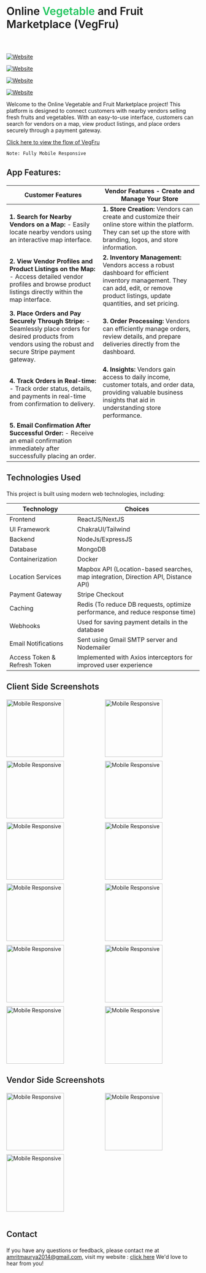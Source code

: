 
# <p class="heading" style="font-weight : 600">Online <span style="color : rgb(34 197 94)">Vegetable</span> and Fruit Marketplace (VegFru)</p> 




<br />

[![Website](https://img.shields.io/website?label=Video-DEMO-YT(1)&style=for-the-badge&url=https://youtu.be/zFLqVK3Hoj4?si=tMIkCFJlVriK9wnz)](https://youtu.be/zFLqVK3Hoj4?si=tMIkCFJlVriK9wnz)

[![Website](https://img.shields.io/website?label=Video2-YT(2)&style=for-the-badge&url=https://youtu.be/I5zjIsTgkP8)](https://youtu.be/I5zjIsTgkP8)

[![Website](https://img.shields.io/website?label=Vegfru-client&style=for-the-badge&url=http://vegfru.vercel.app/)](http://vegfru.vercel.app/)

[![Website](https://img.shields.io/website?label=Vegfru-vendor&style=for-the-badge&url=https://vendor-tau.vercel.app/)](https://vendor-tau.vercel.app/)



Welcome to the Online Vegetable and Fruit Marketplace project! This platform is designed to connect customers with nearby vendors selling fresh fruits and vegetables. With an easy-to-use interface, customers can search for vendors on a map, view product listings, and place orders securely through a payment gateway.

[Click here to view the flow of VegFru](https://www.figma.com/file/Hw0DDRTkaWtTBYIWJwBNTS/A-Online-Vegetables-%26-Fruits-Marketplace-(VegFru)?embed_host=share&url=https%3A%2F%2Fwww.figma.com%2Ffile%2FHw0DDRTkaWtTBYIWJwBNTS%2FA-Online-Vegetables-%2526-Fruits-Marketplace-(VegFru)%3Ftype%3Dwhiteboard%26node-id%3D0%253A1%26t%3DHbiEzStvoB4NFmNX-1)

```
Note: Fully Mobile Responsive
```

## <p style="font-weight : 600">App Features:</p>

| **Customer Features**                                              | **Vendor Features - Create and Manage Your Store**                         |
|--------------------------------------------------------------------|---------------------------------------------------------------------------|
| **1. Search for Nearby Vendors on a Map:** - Easily locate nearby vendors using an interactive map interface. | **1. Store Creation:** Vendors can create and customize their online store within the platform. They can set up the store with branding, logos, and store information.  |
| **2. View Vendor Profiles and Product Listings on the Map:** - Access detailed vendor profiles and browse product listings directly within the map interface. | **2. Inventory Management:** Vendors access a robust dashboard for efficient inventory management. They can add, edit, or remove product listings, update quantities, and set pricing.     |
| **3. Place Orders and Pay Securely Through Stripe:** - Seamlessly place orders for desired products from vendors using the robust and secure Stripe payment gateway. | **3. Order Processing:** Vendors can efficiently manage orders, review details, and prepare deliveries directly from the dashboard.                         |
| **4. Track Orders in Real-time:** - Track order status, details, and payments in real-time from confirmation to delivery. | **4. Insights:** Vendors gain access to daily income, customer totals, and order data, providing valuable business insights that aid in understanding store performance.  |
| **5. Email Confirmation After Successful Order:** - Receive an email confirmation immediately after successfully placing an order. |                                                                


## <p style="font-weight : 600">Technologies Used</p>

This project is built using modern web technologies, including:

| Technology         | Choices                               |
|--------------------|---------------------------------------|
| Frontend           | ReactJS/NextJS                        |
| UI Framework       | ChakraUI/Tailwind                     |
| Backend            | NodeJs/ExpressJS                      |
| Database           | MongoDB                               |
| Containerization   | Docker                                |
| Location Services  | Mapbox API (Location-based searches, map integration, Direction API, Distance API) |
| Payment Gateway    | Stripe Checkout                       |
| Caching            | Redis (To reduce DB requests, optimize performance, and reduce response time) |
| Webhooks           | Used for saving payment details in the database |
| Email Notifications| Sent using Gmail SMTP server and Nodemailer |
| Access Token & Refresh Token     | Implemented with Axios interceptors for improved user experience |


## <p style="font-weight : 600">Client Side Screenshots</p>

<div style="display: grid; grid-template-columns: repeat(2, 1fr); gap: 10px;">
  <img height="150" src="https://res.cloudinary.com/amritrajmaurya/image/upload/v1681939802/Screenshot_2023-04-20_025705_ngbkau.png" alt="Mobile Responsive" >
  <img height="150" src="https://res.cloudinary.com/amritrajmaurya/image/upload/v1683207623/Screenshot_2023-05-04_000200_ozr4z1.png" alt="Mobile Responsive" >
  <img height="150" src="https://res.cloudinary.com/amritrajmaurya/image/upload/v1685011481/Screenshot_2023-05-25_161424_nrwgx5.png" alt="Mobile Responsive" >
  <img height="150" src="https://res.cloudinary.com/amritrajmaurya/image/upload/v1681939802/Screenshot_2023-04-20_025717_mjhf6k.png" alt="Mobile Responsive" >
  <img height="150" src="https://res.cloudinary.com/amritrajmaurya/image/upload/v1685011326/Screenshot_2023-05-25_160646_ybqkjh.png" alt="Mobile Responsive" >
  <img height="150" src="https://res.cloudinary.com/amritrajmaurya/image/upload/v1696497245/Screenshot_2023-10-05_144156_fd4b4h.png" alt="Mobile Responsive" >
  <img height="150" src="https://res.cloudinary.com/amritrajmaurya/image/upload/v1682114151/Screenshot_2023-04-22_032216_ibbtbu.png" alt="Mobile Responsive" >
  <img height="150" src="https://res.cloudinary.com/amritrajmaurya/image/upload/v1682114151/Screenshot_2023-04-22_032159_uvthxc.png" alt="Mobile Responsive" >
  <img height="150" src="https://res.cloudinary.com/amritrajmaurya/image/upload/v1685011326/Screenshot_2023-05-25_160632_oc4i45.png" alt="Mobile Responsive" >
  <img height="150" src="https://res.cloudinary.com/amritrajmaurya/image/upload/v1685011326/Screenshot_2023-05-25_160639_yzqu5r.png" alt="Mobile Responsive" >
  <img height="150" src="https://res.cloudinary.com/amritrajmaurya/image/upload/v1685011326/Screenshot_2023-05-25_160525_jnykd3.png" alt="Mobile Responsive" >
  <img height="150" src="https://res.cloudinary.com/amritrajmaurya/image/upload/v1685011326/Screenshot_2023-05-25_160549_kno8un.png" alt="Mobile Responsive" >
</div>

## <p style="font-weight : 600">Vendor Side Screenshots</p>

<div style="display: grid; grid-template-columns: repeat(2, 1fr); gap: 10px;">
  <img height="150" src="https://res.cloudinary.com/amritrajmaurya/image/upload/v1684181208/Screenshot_2023-05-16_013018_q5rya0.png" alt="Mobile Responsive" >
  <img height="150" src="https://res.cloudinary.com/amritrajmaurya/image/upload/v1684181207/Screenshot_2023-05-16_013034_cjpato.png" alt="Mobile Responsive" >
  <img height="150" src="https://res.cloudinary.com/amritrajmaurya/image/upload/v1684181356/Screenshot_2023-05-16_013835_bsmk5b.png" alt="Mobile Responsive" >

</div>


<br />

## <p style="font-weight : 600">Contact</p>

If you have any questions or feedback, please contact me at amritmaurya2014@gmail.com, visit my website : <a href="https://amritraj.vercel.app">click here</a> We'd love to hear from you!
